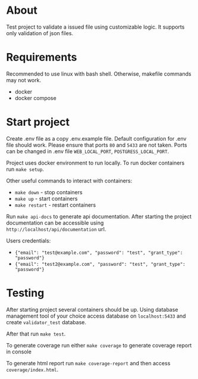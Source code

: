 # About

Test project to validate a issued file using customizable logic. It supports only validation of json files.

# Requirements

Recommended to use linux with bash shell. Otherwise, makefile commands may not work.

* docker
* docker compose

# Start project

Create .env file as a copy .env.example file. Default configuration for .env file should work. 
Please ensure that ports `80` and `5433` are not taken. Ports can be changed in .env file `WEB_LOCAL_PORT`, `POSTGRESS_LOCAL_PORT`.

Project uses docker environment to run locally. To run docker containers run `make setup`.

Other useful commands to interact with containers:
* `make down` - stop containers
* `make up` - start containers
* `make restart` - restart containers

Run `make api-docs` to generate api documentation. After starting the project documentation can be accessible using `http://localhost/api/documentation` url.

Users credentials: 
* `{"email": "test@example.com", "password": "test", "grant_type": "password"}`
* `{"email": "test2@example.com", "password": "test", "grant_type": "password"}`

# Testing

After starting project several containers should be up. 
Using database management tool of your choice access database on `localhost:5433` and create `validator_test` database.

After that run `make test`.

To generate coverage run either `make coverage` to generate coverage report in console

To generate html report run `make coverage-report` and then access `coverage/index.html`.


